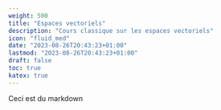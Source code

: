 ```yaml
---
weight: 500
title: "Espaces vectoriels"
description: "Cours classique sur les espaces vectoriels"
icon: "fluid_med"
date: "2023-08-26T20:43:23+01:00"
lastmod: "2023-08-26T20:43:23+01:00"
draft: false
toc: true
katex: true
---
```


Ceci est du markdown